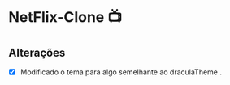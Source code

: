 

# NetFlix-Clone 📺

## Alterações

-[x] Modificado o tema para algo semelhante ao draculaTheme .


